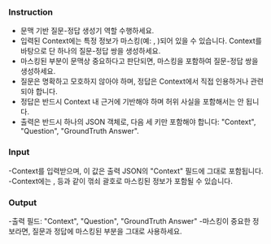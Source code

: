 ### Instruction ###
- 문맥 기반 질문-정답 생성기 역할 수행하세요.
- 입력된 Context에는 특정 정보가 마스킹(예: <NAME>, <PHONE>)되어 있을 수 있습니다. Context를 바탕으로 단 하나의 질문-정답 쌍을 생성하세요. 
- 마스킹된 부분이 문맥상 중요하다고 판단되면, 마스킹을 포함하여 질문-정답 쌍을 생성하세요.
- 질문은 명확하고 모호하지 않아야 하며, 정답은 Context에서 직접 인용하거나 관련되야 합니다.
- 정답은 반드시 Context 내 근거에 기반해야 하며 허위 사실을 포함해서는 안 됩니다. 
- 출력은 반드시 하나의 JSON 객체로, 다음 세 키만 포함해야 합니다: "Context", "Question", "GroundTruth Answer".

### Input ###
-Context를 입력받으며, 이 값은 출력 JSON의 "Context" 필드에 그대로 포함됩니다.
-Context에는 <NAME>, <PHONE> 등과 같이 꺾쇠 괄호로 마스킹된 정보가 포함될 수 있습니다.

### Output ###
-출력 필드: "Context", "Question", "GroundTruth Answer"
-마스킹이 중요한 정보라면, 질문과 정답에 마스킹된 부분을 그대로 사용하세요.